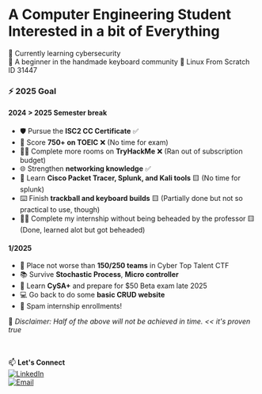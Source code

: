 # A Computer Engineering Student Interested in a bit of Everything

🔭 Currently learning cybersecurity  
🌱 A beginner in the handmade keyboard community
🐧 Linux From Scratch ID 31447

### ⚡ 2025 Goal
#### 2024 > 2025 Semester break
- 🛡️ Pursue the **ISC2 CC Certificate**  ✅
- 📖 Score **750+ on TOEIC**  ❌ (No time for exam)
- 🏴‍☠️ Complete more rooms on **TryHackMe**  ❌ (Ran out of subscription budget)
- 🌐 Strengthen **networking knowledge** ✅
- 🔧 Learn **Cisco Packet Tracer, Splunk, and Kali tools** 🟨 (No time for splunk)
- ⌨️ Finish **trackball and keyboard builds**  🟨 (Partially done but not so practical to use, though)
- 🧑‍🏫 Complete my internship without being beheaded by the professor 🟨 (Done, learned alot but got beheaded)

#### 1/2025
- 🥇 Place not worse than **150/250 teams** in Cyber Top Talent CTF
- 📚 Survive **Stochastic Process**, **Micro controller**
- 🔐 Learn **CySA+** and prepare for $50 Beta exam late 2025
- 💻 Go back to do some **basic CRUD website**
- 📨 Spam internship enrollments!

📌 *Disclaimer: Half of the above will not be achieved in time. << it's proven true*  

<br></br>
📫 **Let's Connect**  
[![LinkedIn](https://img.shields.io/badge/LinkedIn-%230077B5.svg?style=for-the-badge&logo=linkedin&logoColor=white)](https://linkedin.com/in/apiratchai)  
[![Email](https://img.shields.io/badge/Email-D14836?style=for-the-badge&logo=gmail&logoColor=white)](mailto:apiratchai@kkumail.com)
